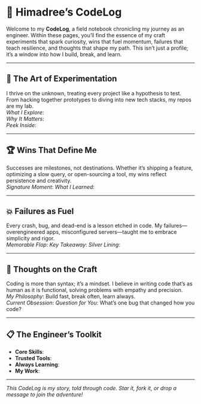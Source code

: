 # 📓 Himadree’s CodeLog

Welcome to my **CodeLog**, a field notebook chronicling my journey as an engineer. Within these pages, you’ll find the essence of my craft experiments that spark curiosity, wins that fuel momentum, failures that teach resilience, and thoughts that shape my path. This isn’t just a profile; it’s a window into how I build, break, and learn.

---

## 🧪 The Art of Experimentation
I thrive on the unknown, treating every project like a hypothesis to test. From hacking together prototypes to diving into new tech stacks, my repos are my lab.  
*What I Explore*:  
*Why It Matters*:   
*Peek Inside*: 

---

## 🏆 Wins That Define Me
Successes are milestones, not destinations. Whether it’s shipping a feature, optimizing a slow query, or open-sourcing a tool, my wins reflect persistence and creativity.  
*Signature Moment*: 
*What I Learned*: 

---

## 💥 Failures as Fuel
Every crash, bug, and dead-end is a lesson etched in code. My failures—overengineered apps, misconfigured servers—taught me to embrace simplicity and rigor.  
*Memorable Flop*: 
*Key Takeaway*: 
*Silver Lining*: 

---

## 💭 Thoughts on the Craft
Coding is more than syntax; it’s a mindset. I believe in writing code that’s as human as it is functional, solving problems with empathy and precision.  
*My Philosophy*: Build fast, break often, learn always.  
*Current Obsession*:
*Question for You*: What’s one bug that changed how you code?

---

## 📋 The Engineer’s Toolkit
- **Core Skills**: 
- **Trusted Tools**: 
- **Always Learning**:  
- **My Work**: 

---

*This CodeLog is my story, told through code. Star it, fork it, or drop a message to join the adventure!*
